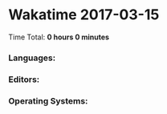 # Wakatime 2017-03-15

Time Total: **0 hours 0 minutes**

### Languages:

### Editors:

### Operating Systems:

